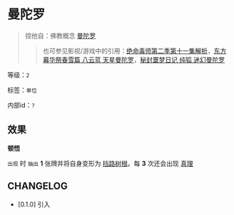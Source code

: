 # 曼陀罗

> 捏他自：佛教概念 [曼陀罗](https://zh.wikipedia.org/wiki/%E6%9B%BC%E8%8D%BC%E7%BE%85)
>> 也可参见影视/游戏中的引用：[绝命毒师第二季第十一集解析](https://www.bilibili.com/video/BV1aP411i7m3?t=3844.5)，[东方幕华祭春雪篇 八云蓝 天星曼陀罗](https://www.bilibili.com/video/BV1NmmBYGEzN)，[秘封噩梦日记 纯狐 迷幻曼陀罗](https://www.bilibili.com/video/BV1Kv4y1j7h6)

等级：`2`

标签：`单位`

内部id：`?`

## 效果

**顿悟**

`出现` 时 `抽出` **1** 张牌并将自身变形为 [挡路树根](挡路树根.md)。每 **3** 次还会出现 [真理](../卡牌组/真理.md)

## CHANGELOG

- [0.1.0] 引入
